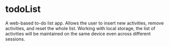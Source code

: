 # todoList
A web-based to-do list app.
Allows the user to insert new activities, remove activities, and reset the whole list.
Working with local storage, the list of activities will be maintained on the same device even across different sessions.

